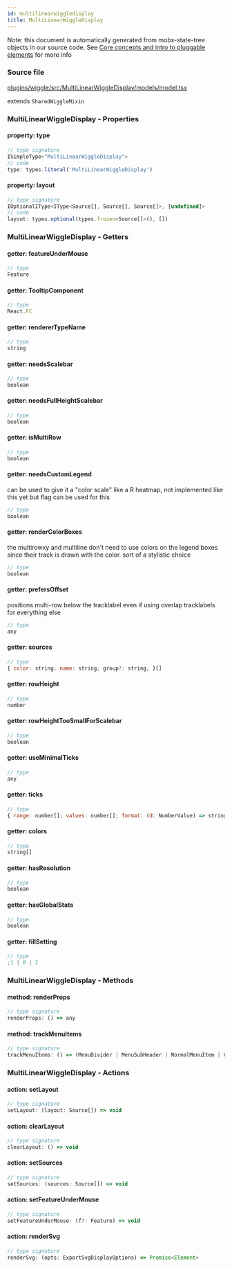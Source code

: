 ```yaml
---
id: multilinearwiggledisplay
title: MultiLinearWiggleDisplay
---
```


Note: this document is automatically generated from mobx-state-tree objects in
our source code. See
[Core concepts and intro to pluggable elements](/docs/developer_guide/) for more
info

### Source file

[plugins/wiggle/src/MultiLinearWiggleDisplay/models/model.tsx](https://github.com/GMOD/jbrowse-components/blob/main/plugins/wiggle/src/MultiLinearWiggleDisplay/models/model.tsx)

extends `SharedWiggleMixin`

### MultiLinearWiggleDisplay - Properties

#### property: type

```js
// type signature
ISimpleType<"MultiLinearWiggleDisplay">
// code
type: types.literal('MultiLinearWiggleDisplay')
```

#### property: layout

```js
// type signature
IOptionalIType<IType<Source[], Source[], Source[]>, [undefined]>
// code
layout: types.optional(types.frozen<Source[]>(), [])
```

### MultiLinearWiggleDisplay - Getters

#### getter: featureUnderMouse

```js
// type
Feature
```

#### getter: TooltipComponent

```js
// type
React.FC
```

#### getter: rendererTypeName

```js
// type
string
```

#### getter: needsScalebar

```js
// type
boolean
```

#### getter: needsFullHeightScalebar

```js
// type
boolean
```

#### getter: isMultiRow

```js
// type
boolean
```

#### getter: needsCustomLegend

can be used to give it a "color scale" like a R heatmap, not implemented like
this yet but flag can be used for this

```js
// type
boolean
```

#### getter: renderColorBoxes

the multirowxy and multiline don't need to use colors on the legend boxes since
their track is drawn with the color. sort of a stylistic choice

```js
// type
boolean
```

#### getter: prefersOffset

positions multi-row below the tracklabel even if using overlap tracklabels for
everything else

```js
// type
any
```

#### getter: sources

```js
// type
{ color: string; name: string; group?: string; }[]
```

#### getter: rowHeight

```js
// type
number
```

#### getter: rowHeightTooSmallForScalebar

```js
// type
boolean
```

#### getter: useMinimalTicks

```js
// type
any
```

#### getter: ticks

```js
// type
{ range: number[]; values: number[]; format: (d: NumberValue) => string; position: ScaleLinear<number, number, never> | ScaleQuantize<number, never>; }
```

#### getter: colors

```js
// type
string[]
```

#### getter: hasResolution

```js
// type
boolean
```

#### getter: hasGlobalStats

```js
// type
boolean
```

#### getter: fillSetting

```js
// type
;1 | 0 | 2
```

### MultiLinearWiggleDisplay - Methods

#### method: renderProps

```js
// type signature
renderProps: () => any
```

#### method: trackMenuItems

```js
// type signature
trackMenuItems: () => (MenuDivider | MenuSubHeader | NormalMenuItem | CheckboxMenuItem | RadioMenuItem | SubMenuItem | { ...; } | { ...; } | { ...; })[]
```

### MultiLinearWiggleDisplay - Actions

#### action: setLayout

```js
// type signature
setLayout: (layout: Source[]) => void
```

#### action: clearLayout

```js
// type signature
clearLayout: () => void
```

#### action: setSources

```js
// type signature
setSources: (sources: Source[]) => void
```

#### action: setFeatureUnderMouse

```js
// type signature
setFeatureUnderMouse: (f?: Feature) => void
```

#### action: renderSvg

```js
// type signature
renderSvg: (opts: ExportSvgDisplayOptions) => Promise<Element>
```
